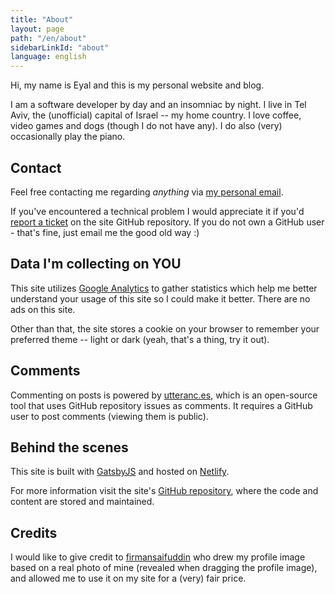 ```yaml
---
title: "About"
layout: page
path: "/en/about"
sidebarLinkId: "about"
language: english
---
```


Hi, my name is Eyal and this is my personal website and blog.

I am a software developer by day and an insomniac by night.
I live in Tel Aviv, the (unofficial) capital of Israel -- my home country.
I love coffee, video games and dogs (though I do not have any).
I do also (very) occasionally play the piano.

## Contact

Feel free contacting me regarding *anything* via [my personal email](mailto:eyalroth1@gmail.com).

If you've encountered a technical problem I would appreciate it if you'd [report a ticket](https://github.com/eyalroth/blog-gatsby/issues/new/choose) on the site GitHub repository.
If you do not own a GitHub user - that's fine, just email me the good old way :)

## Data I'm collecting on YOU

This site utilizes [Google Analytics](https://en.wikipedia.org/wiki/Google_Analytics)
to gather statistics which help me better understand your usage of this site so I could make it better.
There are no ads on this site.

Other than that, the site stores a cookie on your browser to remember your preferred theme -- light or dark (yeah, that's a thing, try it out).

## Comments

Commenting on posts is powered by [utteranc.es](https://utteranc.es/),
which is an open-source tool that uses GitHub repository issues as comments.
It requires a GitHub user to post comments (viewing them is public).

## Behind the scenes

This site is built with [GatsbyJS](https://github.com/gatsbyjs/gatsby)
and hosted on [Netlify](https://www.netlify.com/).

For more information visit the site's [GitHub repository](https://github.com/eyalroth/blog-gatsby),
where the code and content are stored and maintained.

## Credits

I would like to give credit to [firmansaifuddin](https://www.fiverr.com/firmansaifuddin)
who drew my profile image based on a real photo of mine (revealed when dragging the profile image),
and allowed me to use it on my site for a (very) fair price.